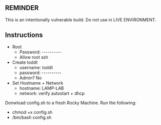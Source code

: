## REMINDER
This is an intentionally vulnerable build. Do not use in LIVE ENVIRONMENT.

## Instructions
- Root
	- Password: ----------
	- Allow root ssh
- Create toddt
	- username: toddt
	- password: ----------
	- Admin? No
- Set Hostname + Network
	- hostname: LAMP-LAB
	- network: verify autostart + dhcp


Donwload config.sh to a fresh Rocky Machine.
Run the following:
- chmod +x config.sh
- /bin/bash config.sh
